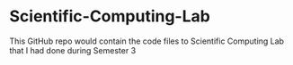 # Scientific-Computing-Lab

This GitHub repo would contain the code files to Scientific Computing Lab that I had done during Semester 3

